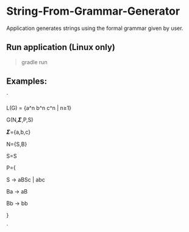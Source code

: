 # String-From-Grammar-Generator
Application generates strings using the formal grammar given by user.


## Run application (Linux only)
> gradle run


## Examples:
`

L(G) = {a^n b^n c^n | n≥1}
    
G(N,𝜮,P,S)
    
𝜮={a,b,c}
    
N={S,B}
    
S=S
    
P={
    
   S → aBSc | abc
        
   Ba → aB
        
   Bb → bb
        
}

`    

